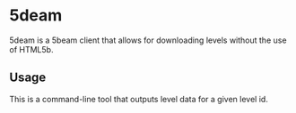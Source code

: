 # 5deam

5deam is a 5beam client that allows for downloading levels without the use of HTML5b.

## Usage

This is a command-line tool that outputs level data for a given level id.

```5deam.py --level {{levelid}}'''